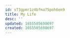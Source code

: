 ```yaml
---
id: v73gpmr1z4bfma75poh6en9
title: My Life
desc: ''
updated: 1655505698697
created: 1655505698697
---
```


